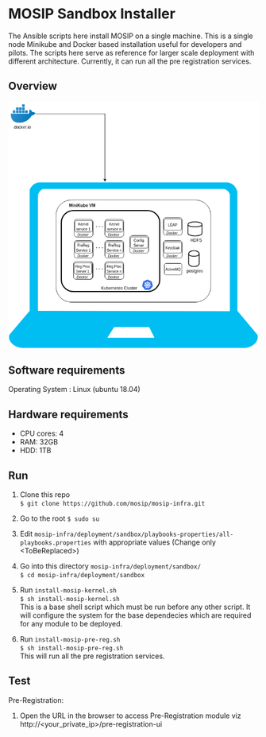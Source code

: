 # MOSIP Sandbox Installer
  
The Ansible scripts here install MOSIP on a single machine. This is a single node Minikube and Docker based installation useful for developers and pilots. The scripts here serve as reference for larger scale deployment with different architecture. Currently, it can run all the pre registration services.

## Overview
![](images/sandbox-overview.png)

## Software requirements
Operating System : Linux (ubuntu 18.04)

## Hardware requirements
* CPU cores: 4
* RAM: 32GB
* HDD: 1TB

## Run
1. Clone this repo  
`$ git clone https://github.com/mosip/mosip-infra.git`

2. Go to the root
`$ sudo su`

3. Edit `mosip-infra/deployment/sandbox/playbooks-properties/all-playbooks.properties` with appropriate values (Change only \<ToBeReplaced\>)

4. Go into this directory `mosip-infra/deployment/sandbox/`  <br /> `$ cd mosip-infra/deployment/sandbox`

5. Run `install-mosip-kernel.sh` <br /> `$ sh install-mosip-kernel.sh`
<br /> This is a base shell script which must be run before any other script. It will configure the system for the base dependecies which are required for any module to be deployed.

6. Run `install-mosip-pre-reg.sh` <br /> `$ sh install-mosip-pre-reg.sh`
<br /> This will run all the pre registration services.

## Test
Pre-Registration:
1. Open the URL <TODO> in the browser to access Pre-Registration module viz http://<your_private_ip>/pre-registration-ui
